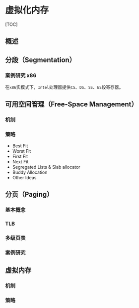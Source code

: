 # 虚拟化内存

[TOC]

## 概述



## 分段（Segmentation）

### 案例研究 x86

在`x86`实模式下，`Intel`处理器提供`CS`、`DS`、`SS`、`ES`段寄存器。

## 可用空间管理（Free-Space Management）

### 机制

### 策略

- Best Fit
- Worst Fit
- First Fit
- Next Fit
- Segregated Lists & Slab allocator
- Buddy Allocation
- Other Ideas



## 分页（Paging）

### 基本概念

### TLB

### 多级页表

### 案例研究



## 虚拟内存

### 机制

### 策略



